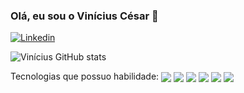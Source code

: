 ### Olá, eu sou o Vinícius César 🤖

[![Linkedin](https://img.shields.io/badge/LinkedIn-0077B5?style=for-the-badge&logo=linkedin&logoColor=white)](https://www.linkedin.com/in/viniciusss-cesar/) 

![Vinícius GitHub stats](https://github-readme-stats.vercel.app/api?username=Alloy00&show_icons=true&theme=radical)

Tecnologias que possuo habilidade:
<img align="center" src="https://img.shields.io/badge/HTML-239120?style=for-the-badge&logo=html5&logoColor=white">
<img align="center" src="https://img.shields.io/badge/Python-14354C?style=for-the-badge&logo=python&logoColor=white">
<img align="center" src="https://img.shields.io/badge/MySQL-00000F?style=for-the-badge&logo=mysql&logoColor=white">
<img align="center" src="https://img.shields.io/badge/Microsoft_Excel-217346?style=for-the-badge&logo=microsoft-excel&logoColor=white">
<img align="center" src="https://img.shields.io/badge/PowerBI-F2C811?style=for-the-badge&logo=Power%20BI&logoColor=white">
<img align="center" src="https://img.shields.io/badge/C%23-239120?style=for-the-badge&logo=c-sharp&logoColor=white">

